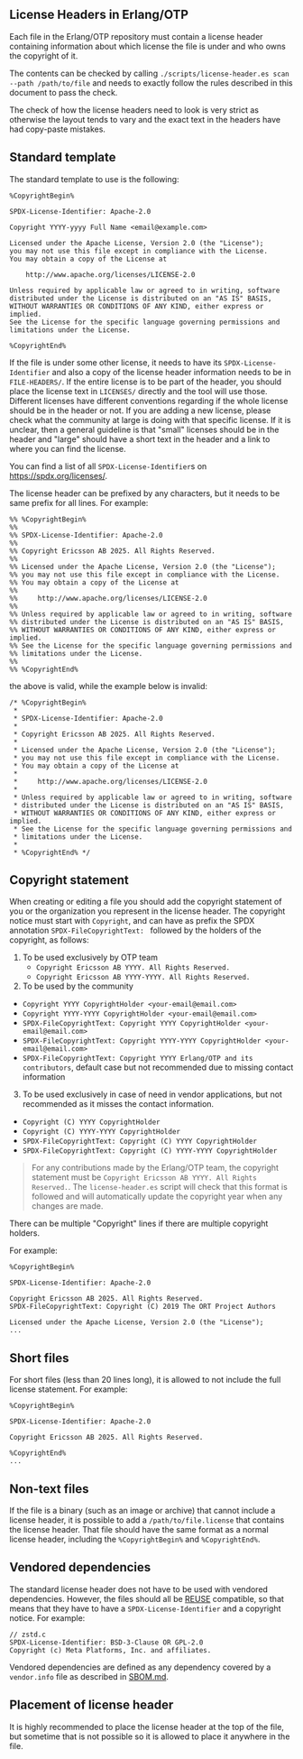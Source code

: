 <!--
%%
%% %CopyrightBegin%
%%
%% SPDX-License-Identifier: Apache-2.0
%%
%% Copyright Ericsson AB 2025. All Rights Reserved.
%%
%% Licensed under the Apache License, Version 2.0 (the "License");
%% you may not use this file except in compliance with the License.
%% You may obtain a copy of the License at
%%
%%     http://www.apache.org/licenses/LICENSE-2.0
%%
%% Unless required by applicable law or agreed to in writing, software
%% distributed under the License is distributed on an "AS IS" BASIS,
%% WITHOUT WARRANTIES OR CONDITIONS OF ANY KIND, either express or implied.
%% See the License for the specific language governing permissions and
%% limitations under the License.
%%
%% %CopyrightEnd%
-->

<!--
%% REUSE-IgnoreStart
-->


License Headers in Erlang/OTP
-----------------------------

Each file in the Erlang/OTP repository must contain a license header containing
information about which license the file is under and who owns the copyright of it.

The contents can be checked by calling `./scripts/license-header.es scan --path /path/to/file`
and needs to exactly follow the rules described in this document to pass the check.

The check of how the license headers need to look is very strict as otherwise
the layout tends to vary and the exact text in the headers have had copy-paste
mistakes.

## Standard template

The standard template to use is the following:

```
%CopyrightBegin%

SPDX-License-Identifier: Apache-2.0

Copyright YYYY-yyyy Full Name <email@example.com>

Licensed under the Apache License, Version 2.0 (the "License");
you may not use this file except in compliance with the License.
You may obtain a copy of the License at

    http://www.apache.org/licenses/LICENSE-2.0

Unless required by applicable law or agreed to in writing, software
distributed under the License is distributed on an "AS IS" BASIS,
WITHOUT WARRANTIES OR CONDITIONS OF ANY KIND, either express or implied.
See the License for the specific language governing permissions and
limitations under the License.

%CopyrightEnd%
```

If the file is under some other license, it needs to have its `SPDX-License-Identifier`
and also a copy of the license header information needs to be in `FILE-HEADERS/`.
If the entire license is to be part of the header, you should place the license
text in `LICENSES/` directly and the tool will use those. Different licenses have
different conventions regarding if the whole license should be in the header or not.
If you are adding a new license, please check what the community at large is doing
with that specific license. If it is unclear, then a general guideline is that
"small" licenses should be in the header and "large" should have a short text in
the header and a link to where you can find the license.

You can find a list of all `SPDX-License-Identifier`s on <https://spdx.org/licenses/>.

The license header can be prefixed by any characters, but it needs to be same
prefix for all lines. For example:

```
%% %CopyrightBegin%
%% 
%% SPDX-License-Identifier: Apache-2.0
%% 
%% Copyright Ericsson AB 2025. All Rights Reserved.
%% 
%% Licensed under the Apache License, Version 2.0 (the "License");
%% you may not use this file except in compliance with the License.
%% You may obtain a copy of the License at
%% 
%%     http://www.apache.org/licenses/LICENSE-2.0
%% 
%% Unless required by applicable law or agreed to in writing, software
%% distributed under the License is distributed on an "AS IS" BASIS,
%% WITHOUT WARRANTIES OR CONDITIONS OF ANY KIND, either express or implied.
%% See the License for the specific language governing permissions and
%% limitations under the License.
%% 
%% %CopyrightEnd%
```

the above is valid, while the example below is invalid:

```
/* %CopyrightBegin%
 * 
 * SPDX-License-Identifier: Apache-2.0
 * 
 * Copyright Ericsson AB 2025. All Rights Reserved.
 * 
 * Licensed under the Apache License, Version 2.0 (the "License");
 * you may not use this file except in compliance with the License.
 * You may obtain a copy of the License at
 * 
 *     http://www.apache.org/licenses/LICENSE-2.0
 * 
 * Unless required by applicable law or agreed to in writing, software
 * distributed under the License is distributed on an "AS IS" BASIS,
 * WITHOUT WARRANTIES OR CONDITIONS OF ANY KIND, either express or implied.
 * See the License for the specific language governing permissions and
 * limitations under the License.
 * 
 * %CopyrightEnd% */
```

## Copyright statement

When creating or editing a file you should add the copyright statement of
you or the organization you represent in the license header.
The copyright notice must start with `Copyright`, and can have as prefix the SPDX annotation `SPDX-FileCopyrightText: `
followed by the holders of the copyright, as follows:

1. To be used exclusively by OTP team
   - `Copyright Ericsson AB YYYY. All Rights Reserved.`
   - `Copyright Ericsson AB YYYY-YYYY. All Rights Reserved.`
2. To be used by the community
  - `Copyright YYYY CopyrightHolder <your-email@email.com>`
  - `Copyright YYYY-YYYY CopyrightHolder <your-email@email.com>`
  - `SPDX-FileCopyrightText: Copyright YYYY CopyrightHolder <your-email@email.com>`
  - `SPDX-FileCopyrightText: Copyright YYYY-YYYY CopyrightHolder <your-email@email.com>`
  - `SPDX-FileCopyrightText: Copyright YYYY Erlang/OTP and its contributors`, default case but not recommended due to missing contact information
3. To be used exclusively in case of need in vendor applications, but not recommended as it misses the contact information.
  - `Copyright (C) YYYY CopyrightHolder` 
  - `Copyright (C) YYYY-YYYY CopyrightHolder`
  - `SPDX-FileCopyrightText: Copyright (C) YYYY CopyrightHolder`
  - `SPDX-FileCopyrightText: Copyright (C) YYYY-YYYY CopyrightHolder`

> For any contributions made by the Erlang/OTP team, the copyright statement must
> be `Copyright Ericsson AB YYYY. All Rights Reserved.`. The `license-header.es` script
> will check that this format is followed and will automatically update the copyright
> year when any changes are made.


There can be multiple "Copyright" lines if there are multiple copyright holders.

For example:

```
%CopyrightBegin%

SPDX-License-Identifier: Apache-2.0

Copyright Ericsson AB 2025. All Rights Reserved.
SPDX-FileCopyrightText: Copyright (C) 2019 The ORT Project Authors

Licensed under the Apache License, Version 2.0 (the "License");
...
```

## Short files

For short files (less than 20 lines long), it is allowed to not include
the full license statement. For example:

```
%CopyrightBegin%

SPDX-License-Identifier: Apache-2.0

Copyright Ericsson AB 2025. All Rights Reserved.

%CopyrightEnd%
...
```

## Non-text files

If the file is a binary (such as an image or archive) that cannot include
a license header, it is possible to add a `/path/to/file.license` that contains
the license header. That file should have the same format as a normal license
header, including the `%CopyrightBegin%` and `%CopyrightEnd%`.

## Vendored dependencies

The standard license header does not have to be used with vendored dependencies.
However, the files should all be [REUSE](https://reuse.software) compatible,
so that means that they have to have a `SPDX-License-Identifier` and a
copyright notice. For example:

```
// zstd.c
SPDX-License-Identifier: BSD-3-Clause OR GPL-2.0
Copyright (c) Meta Platforms, Inc. and affiliates.
```

Vendored dependencies are defined as any dependency covered by a `vendor.info`
file as described in [SBOM.md](SBOM.md#update-spdx-vendor-packages).

## Placement of license header

It is highly recommended to place the license header at the top of the file,
but sometime that is not possible so it is allowed to place it anywhere in the
file.

<!--
%% REUSE-IgnoreEnd
-->
